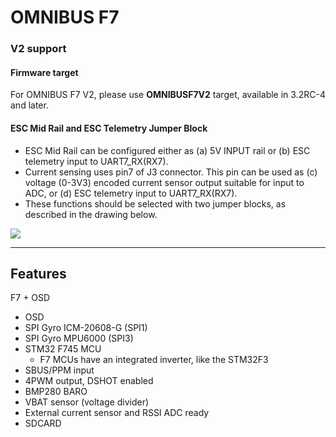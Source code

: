 # OMNIBUS F7

### V2 support

#### Firmware target

For OMNIBUS F7 V2, please use **OMNIBUSF7V2** target, available in 3.2RC-4 and later.

#### ESC Mid Rail and ESC Telemetry Jumper Block

- ESC Mid Rail can be configured either as (a) 5V INPUT rail or (b) ESC telemetry input to UART7_RX(RX7).
- Current sensing uses pin7 of J3 connector. This pin can be used as (c) voltage (0-3V3) encoded current sensor output suitable for input to ADC, or (d) ESC telemetry input to UART7_RX(RX7).
- These functions should be selected with two jumper blocks, as described in the drawing below.

![](https://user-images.githubusercontent.com/14850998/29853571-abed2e8c-8d7b-11e7-81ac-2eaf86052bda.jpg)

---

## Features

F7 + OSD

- OSD
- SPI Gyro ICM-20608-G (SPI1)
- SPI Gyro MPU6000 (SPI3)
- STM32 F745 MCU
  - F7 MCUs have an integrated inverter, like the STM32F3
- SBUS/PPM input
- 4PWM output, DSHOT enabled
- BMP280 BARO
- VBAT sensor (voltage divider)
- External current sensor and RSSI ADC ready
- SDCARD
